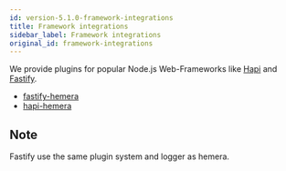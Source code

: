 ```yaml
---
id: version-5.1.0-framework-integrations
title: Framework integrations
sidebar_label: Framework integrations
original_id: framework-integrations
---
```


We provide plugins for popular Node.js Web-Frameworks like [Hapi](https://github.com/hapijs/hapi) and [Fastify](https://github.com/fastify/fastify).

- [fastify-hemera](https://github.com/hemerajs/fastify-hemera)
- [hapi-hemera](https://github.com/hemerajs/hapi-hemera)

## Note

Fastify use the same plugin system and logger as hemera.
